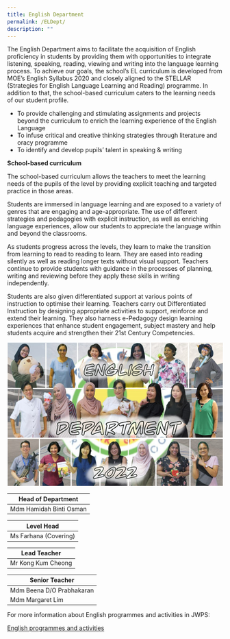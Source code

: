 ```yaml
---
title: English Department
permalink: /ELDept/
description: ""
---
```

The English Department aims to facilitate the acquisition of English proficiency in students by providing them with opportunities to integrate listening, speaking, reading, viewing and writing into the language learning process.
To achieve our goals, the school’s EL curriculum is developed from MOE’s English Syllabus 2020 and closely aligned to the STELLAR (Strategies for English Language Learning and Reading) programme. In addition to that, the school-based curriculum caters to the learning needs of our student profile.
* To provide challenging and stimulating assignments and projects beyond the curriculum to enrich the learning experience of the English Language
* To infuse critical and creative thinking strategies through literature and oracy programme
* To identify and develop pupils’ talent in speaking & writing

**School-based curriculum**

The school-based curriculum allows the teachers to meet the learning needs of the pupils of the level by providing explicit teaching and targeted practice in those areas.<br>

Students are immersed in language learning and are exposed to a variety of genres that are engaging and age-appropriate. The use of different strategies and pedagogies with explicit instruction, as well as enriching language experiences, allow our students to appreciate the language within and beyond the classrooms.<br>

As students progress across the levels, they learn to make the transition from learning to read to reading to learn. They are eased into reading silently as well as reading longer texts without visual support. Teachers continue to provide students with guidance in the processes of planning, writing and reviewing before they apply these skills in writing independently.<br>

Students are also given differentiated support at various points of instruction to optimise their learning. Teachers carry out Differentiated Instruction by designing appropriate activities to support, reinforce and extend their learning. They also harness e-Pedagogy design learning experiences that enhance student engagement, subject mastery and help students acquire and strengthen their 21st Century Competencies.

![EL](/images/EL2022.jpg)

| Head of Department |
| --- |
| Mdm Hamidah Binti Osman |<br>

  

| Level Head |
| --- |
| Ms Farhana (Covering) |<br>

 
| Lead Teacher |
| --- |
| Mr Kong Kum Cheong |<br> 

| Senior Teacher |
| --- |
| Mdm Beena D/O Prabhakaran
| Mdm Margaret Lim


For more information about English programmes and activities in JWPS:

[English programmes and activities](/ELprogram)